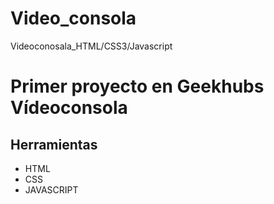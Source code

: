 # Video_consola
Videoconosala_HTML/CSS3/Javascript

# Primer proyecto en Geekhubs Vídeoconsola

## Herramientas

* HTML
* CSS 
* JAVASCRIPT




